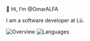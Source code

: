 👋 Hi, I’m @OmarALFA

I am a software developer at Lü.

![Overview](https://raw.githubusercontent.com/OmarALFA/github-stats/master/generated/overview.svg#gh-dark-mode-only)
![Languages](https://raw.githubusercontent.com/OmarALFA/github-stats/master/generated/languages.svg#gh-dark-mode-only)
